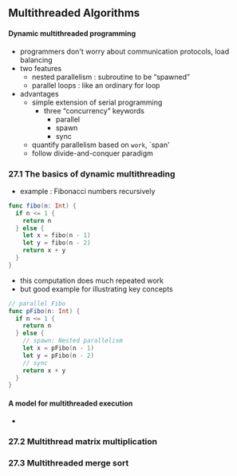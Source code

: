 ## Multithreaded Algorithms
#### Dynamic multithreaded programming
- programmers don't worry about communication protocols, load balancing
- two features
  - nested parallelism : subroutine to be “spawned”
  - parallel loops : like an ordinary for loop
- advantages
  - simple extension of serial programming 
    - three “concurrency” keywords
      - parallel
      - spawn
      - sync
  - quantify parallelism based on `work`, `span'
  - follow divide-and-conquer paradigm
  
### 27.1 The basics of dynamic multithreading
- example : Fibonacci numbers recursively
``` Swift
func fibo(n: Int) {
  if n <= 1 {
    return n
  } else {
    let x = fibo(n - 1)
    let y = fibo(n - 2)
    return x + y
  }
}
```
- this computation does much repeated work
- but good example for illustrating key concepts
```Swift
// parallel Fibo
func pFibo(n: Int) {
  if n <= 1 {
    return n
  } else {
    // spawn: Nested parallelism
    let x = pFibo(n - 1)
    let y = pFibo(n - 2)
    // sync
    return x + y
  }
}
```

#### A model for multithreaded execution
- 

### 27.2 Multithread matrix multiplication

### 27.3 Multithreaded merge sort